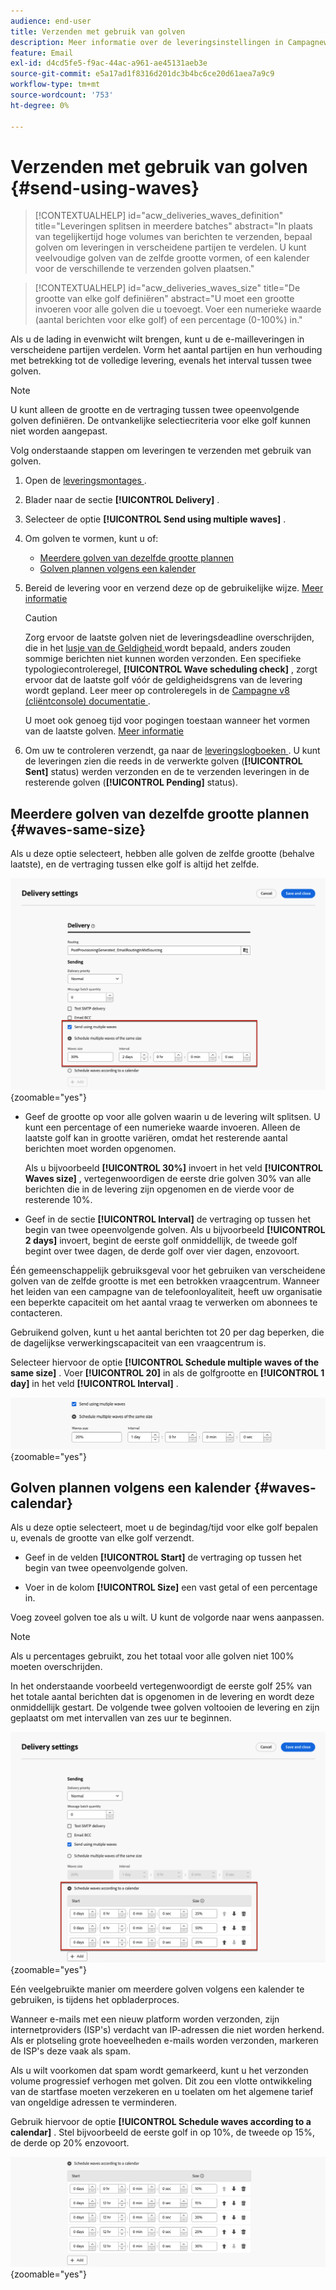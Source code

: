 ```yaml
---
audience: end-user
title: Verzenden met gebruik van golven
description: Meer informatie over de leveringsinstellingen in Campagneweb
feature: Email
exl-id: d4cd5fe5-f9ac-44ac-a961-ae45131aeb3e
source-git-commit: e5a17ad1f8316d201dc3b4bc6ce20d61aea7a9c9
workflow-type: tm+mt
source-wordcount: '753'
ht-degree: 0%

---
```


# Verzenden met gebruik van golven {#send-using-waves}

>[!CONTEXTUALHELP]
>id="acw_deliveries_waves_definition"
>title="Leveringen splitsen in meerdere batches"
>abstract="In plaats van tegelijkertijd hoge volumes van berichten te verzenden, bepaal golven om leveringen in verscheidene partijen te verdelen. U kunt veelvoudige golven van de zelfde grootte vormen, of een kalender voor de verschillende te verzenden golven plaatsen."

>[!CONTEXTUALHELP]
>id="acw_deliveries_waves_size"
>title="De grootte van elke golf definiëren"
>abstract="U moet een grootte invoeren voor alle golven die u toevoegt. Voer een numerieke waarde (aantal berichten voor elke golf) of een percentage (0-100%) in."

Als u de lading in evenwicht wilt brengen, kunt u de e-mailleveringen in verscheidene partijen verdelen. Vorm het aantal partijen en hun verhouding met betrekking tot de volledige levering, evenals het interval tussen twee golven.

>[!NOTE]
>
>U kunt alleen de grootte en de vertraging tussen twee opeenvolgende golven definiëren. De ontvankelijke selectiecriteria voor elke golf kunnen niet worden aangepast.

Volg onderstaande stappen om leveringen te verzenden met gebruik van golven.

1. Open de [ leveringsmontages ](delivery-settings.md#retries).

1. Blader naar de sectie **[!UICONTROL Delivery]** .

1. Selecteer de optie **[!UICONTROL Send using multiple waves]** .

1. Om golven te vormen, kunt u of:

   * [Meerdere golven van dezelfde grootte plannen](#waves-same-size)
   * [Golven plannen volgens een kalender](#waves-calendar)

1. Bereid de levering voor en verzend deze op de gebruikelijke wijze. [Meer informatie](../msg/gs-deliveries.md)

   >[!CAUTION]
   >
   >Zorg ervoor de laatste golven niet de leveringsdeadline overschrijden, die in het [ lusje van de Geldigheid ](delivery-settings.md#validity) wordt bepaald, anders zouden sommige berichten niet kunnen worden verzonden. Een specifieke typologiecontroleregel, **[!UICONTROL Wave scheduling check]** , zorgt ervoor dat de laatste golf vóór de geldigheidsgrens van de levering wordt gepland. Leer meer op controleregels in de [ Campagne v8 (cliëntconsole) documentatie ](https://experienceleague.adobe.com/docs/campaign/automation/campaign-optimization/control-rules.html).
   >
   >U moet ook genoeg tijd voor pogingen toestaan wanneer het vormen van de laatste golven. [Meer informatie](delivery-settings.md#retries)

1. Om uw te controleren verzendt, ga naar de [ leveringslogboeken ](../monitor/delivery-logs.md). U kunt de leveringen zien die reeds in de verwerkte golven (**[!UICONTROL Sent]** status) werden verzonden en de te verzenden leveringen in de resterende golven (**[!UICONTROL Pending]** status).

## Meerdere golven van dezelfde grootte plannen {#waves-same-size}

Als u deze optie selecteert, hebben alle golven de zelfde grootte (behalve laatste), en de vertraging tussen elke golf is altijd het zelfde.

![](assets/waves-same-size.png){zoomable="yes"}

* Geef de grootte op voor alle golven waarin u de levering wilt splitsen. U kunt een percentage of een numerieke waarde invoeren. Alleen de laatste golf kan in grootte variëren, omdat het resterende aantal berichten moet worden opgenomen.

  Als u bijvoorbeeld **[!UICONTROL 30%]** invoert in het veld **[!UICONTROL Waves size]** , vertegenwoordigen de eerste drie golven 30% van alle berichten die in de levering zijn opgenomen en de vierde voor de resterende 10%.

* Geef in de sectie **[!UICONTROL Interval]** de vertraging op tussen het begin van twee opeenvolgende golven. Als u bijvoorbeeld **[!UICONTROL 2 days]** invoert, begint de eerste golf onmiddellijk, de tweede golf begint over twee dagen, de derde golf over vier dagen, enzovoort.

Één gemeenschappelijk gebruiksgeval voor het gebruiken van verscheidene golven van de zelfde grootte is met een betrokken vraagcentrum. Wanneer het leiden van een campagne van de telefoonloyaliteit, heeft uw organisatie een beperkte capaciteit om het aantal vraag te verwerken om abonnees te contacteren.

Gebruikend golven, kunt u het aantal berichten tot 20 per dag beperken, die de dagelijkse verwerkingscapaciteit van een vraagcentrum is.

Selecteer hiervoor de optie **[!UICONTROL Schedule multiple waves of the same size]** . Voer **[!UICONTROL 20]** in als de golfgrootte en **[!UICONTROL 1 day]** in het veld **[!UICONTROL Interval]** .

![](assets/waves-call-center.png){zoomable="yes"}

## Golven plannen volgens een kalender {#waves-calendar}

Als u deze optie selecteert, moet u de begindag/tijd voor elke golf bepalen u, evenals de grootte van elke golf verzendt.

* Geef in de velden **[!UICONTROL Start]** de vertraging op tussen het begin van twee opeenvolgende golven.

* Voer in de kolom **[!UICONTROL Size]** een vast getal of een percentage in.

Voeg zoveel golven toe als u wilt. U kunt de volgorde naar wens aanpassen.

>[!NOTE]
>
>Als u percentages gebruikt, zou het totaal voor alle golven niet 100% moeten overschrijden.

In het onderstaande voorbeeld vertegenwoordigt de eerste golf 25% van het totale aantal berichten dat is opgenomen in de levering en wordt deze onmiddellijk gestart. De volgende twee golven voltooien de levering en zijn geplaatst om met intervallen van zes uur te beginnen.

![](assets/waves-calendar.png){zoomable="yes"}

Eén veelgebruikte manier om meerdere golven volgens een kalender te gebruiken, is tijdens het opbladerproces.

Wanneer e-mails met een nieuw platform worden verzonden, zijn internetproviders (ISP&#39;s) verdacht van IP-adressen die niet worden herkend. Als er plotseling grote hoeveelheden e-mails worden verzonden, markeren de ISP&#39;s deze vaak als spam.

Als u wilt voorkomen dat spam wordt gemarkeerd, kunt u het verzonden volume progressief verhogen met golven. Dit zou een vlotte ontwikkeling van de startfase moeten verzekeren en u toelaten om het algemene tarief van ongeldige adressen te verminderen.

Gebruik hiervoor de optie **[!UICONTROL Schedule waves according to a calendar]** . Stel bijvoorbeeld de eerste golf in op 10%, de tweede op 15%, de derde op 20% enzovoort.

![](assets/waves-ramp-up.png){zoomable="yes"}
